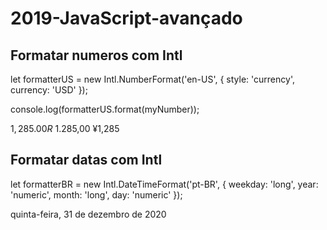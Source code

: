 # 2019-JavaScript-avançado


## Formatar numeros com Intl

let formatterUS = new Intl.NumberFormat('en-US', {
	style: 'currency',
	currency: 'USD'
});

console.log(formatterUS.format(myNumber));

$1,285.00
R$ 1.285,00
¥1,285

## Formatar datas com Intl

let formatterBR = new Intl.DateTimeFormat('pt-BR', {
	weekday: 'long',
	year: 'numeric',
	month: 'long',
	day: 'numeric'
});

quinta-feira, 31 de dezembro de 2020